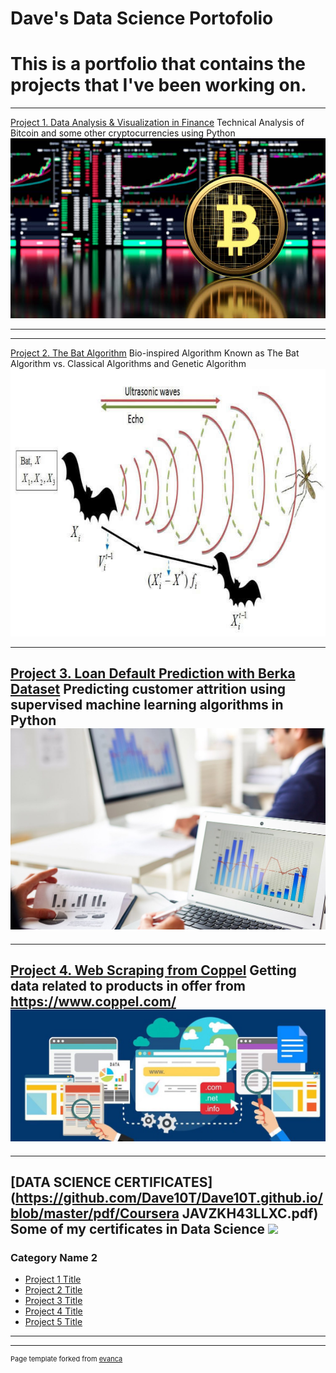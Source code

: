 # Dave's Data Science Portofolio
# This is a portfolio that contains the projects that I've been working on.
---

[Project 1. Data Analysis & Visualization in Finance](https://github.com/Dave10T/Dave-s-Data-Science-Portfolio-)
   Technical Analysis of Bitcoin and some other cryptocurrencies using Python
   <img src="images/BTC-project1.png?raw=true"/>

---

---

[Project 2. The Bat Algorithm](https://github.com/Dave10T/Dave-s-Data-Science-Portfolio-/tree/main/Project3/AM.pdf)
   Bio-inspired Algorithm Known as The Bat Algorithm vs. Classical Algorithms and Genetic Algorithm
   <img src="images/BatAlg.png?raw=true"/>

---
[Project 3. Loan Default Prediction with Berka Dataset](https://github.com/Dave10T/Dave-s-Data-Science-Portfolio-/tree/main/Project2)
Predicting customer attrition using supervised machine learning algorithms in Python
<img src="images/predA.jpeg?raw=true"/>
---
---
[Project 4. Web Scraping from Coppel](https://github.com/Dave10T/Dave-s-Data-Science-Portfolio-/blob/main/Project4/coppel_web_scraping_improved2.ipynb)
Getting data related to products in offer from https://www.coppel.com/
<img src="images/web_scraping.jpeg?raw=true"/>
---
---
[DATA SCIENCE CERTIFICATES](https://github.com/Dave10T/Dave10T.github.io/blob/master/pdf/Coursera JAVZKH43LLXC.pdf)
Some of my certificates in Data Science
<img src="images/onlineCertificaates.png?raw=true"/>
---

### Category Name 2

- [Project 1 Title](http://example.com/)
- [Project 2 Title](http://example.com/)
- [Project 3 Title](http://example.com/)
- [Project 4 Title](http://example.com/)
- [Project 5 Title](http://example.com/)

---




---
<p style="font-size:11px">Page template forked from <a href="https://github.com/evanca/quick-portfolio">evanca</a></p>
<!-- Remove above link if you don't want to attibute -->
